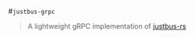#`justbus-grpc`
> A lightweight gRPC implementation of [justbus-rs](https://github.com/BudiNverse/justbus-rs)

